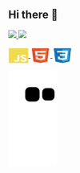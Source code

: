 ## Hi there 👋

<div>
   <a href="https://github.com/giovanasmoraesc">
   <img height="180em" src="https://github-readme-stats.vercel.app/api?username=giovanasmoraesc&show_icons=true&theme=radical&include_all_commits=true&count_private=true"/>
   <img height="180em" src="https://github-readme-stats.vercel.app/api/top-langs/?username=giovanasmoraesc&layout=compact&langs_count=6&theme=radical"/>
</div>
    
<div style="display: inline_block"><br>
  <img align="center" alt="Js" height="30" width="40" src="https://raw.githubusercontent.com/devicons/devicon/master/icons/javascript/javascript-plain.svg">
  <img align="center" alt="HTML" height="30" width="40" src="https://raw.githubusercontent.com/devicons/devicon/master/icons/html5/html5-original.svg">
  <img align="center" alt="CSS" height="30" width="40" src="https://raw.githubusercontent.com/devicons/devicon/master/icons/css3/css3-original.svg">
</div>

![snake gif](https://github.com/giovanasmoraesc/giovanasmoraesc/blob/output/github-contribution-grid-snake.svg)
